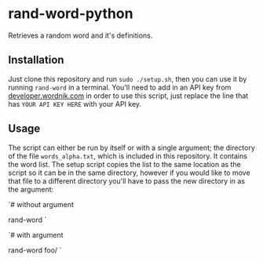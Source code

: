 # rand-word-python

Retrieves a random word and it's definitions.

## Installation

Just clone this repository and run `sudo ./setup.sh`, then you can use it by running `rand-word` in a terminal. You'll need to add in an API key from [developer.wordnik.com](https://developer.wordnik.com) in order to use this script, just replace the line that has `YOUR API KEY HERE` with your API key.

## Usage

The script can either be run by itself or with a single argument; the directory of the file `words_alpha.txt`, which is included in this repository. It contains the word list. The setup script copies the list to the same location as the script so it can be in the same directory, however if you would like to move that file to a different directory you'll have to pass the new directory in as the argument:

`# without argument

 rand-word
`

`# with argument

 rand-word foo/
`